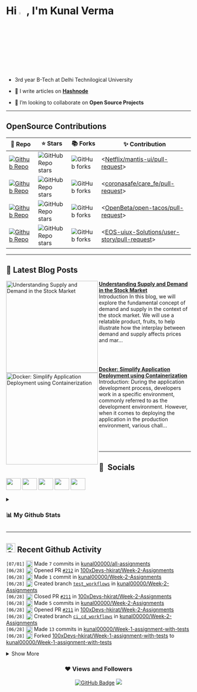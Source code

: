 <h1 align="left"> Hi <img src="https://media.giphy.com/media/hvRJCLFzcasrR4ia7z/giphy.gif" width="4%">, I'm Kunal Verma </h1>

- 3rd year B-Tech at Delhi Technilogical University
- 📝 I write articles on **[Hashnode](https://kunalverma2468.hashnode.dev/)**

- 👯 I’m looking to collaborate on **Open Source Projects**

----
## OpenSource Contributions
| 🎁 Repo | ⭐ Stars | 📚 Forks | ✨ Contribution |
| --- | --- | --- | --- |
| [![Github Repo](https://img.shields.io/badge/Netflix/mantis-ui-blue?style=flat-square)](https://github.com/Netflix/mantis-ui) | ![GitHub Repo stars](https://img.shields.io/github/stars/Netflix/mantis-ui?style=flat-square) | ![GitHub forks](https://img.shields.io/github/forks/Netflix/mantis-ui?style=flat-square) | <[Netflix/mantis-ui/pull-request](https://github.com/Netflix/mantis-ui/pulls?q=is%3Apr+sort%3Aupdated-desc+author%3Akunal00000)> |
| [![Github Repo](https://img.shields.io/badge/coronasafe/care-fe-blue?style=flat-square)](https://github.com/coronasafe/care_fe) | ![GitHub Repo stars](https://img.shields.io/github/stars/coronasafe/care_fe?style=flat-square) | ![GitHub forks](https://img.shields.io/github/forks/coronasafe/care_fe?style=flat-square) | <[coronasafe/care_fe/pull-request](https://github.com/coronasafe/care_fe/pulls?q=is%3Apr+sort%3Aupdated-desc+author%3Akunal00000)> |
| [![Github Repo](https://img.shields.io/badge/OpenBeta/open-tacos-blue?style=flat-square)](https://github.com/OpenBeta/open-tacos) | ![GitHub Repo stars](https://img.shields.io/github/stars/OpenBeta/open-tacos?style=flat-square) | ![GitHub forks](https://img.shields.io/github/forks/OpenBeta/open-tacos?style=flat-square) | <[OpenBeta/open-tacos/pull-request](https://github.com/OpenBeta/open-tacos/pulls?q=is%3Apr+author%3Akunal00000+)> |
| [![Github Repo](https://img.shields.io/badge/EOSuiux/user-story-blue?style=flat-square)](https://github.com/EOS-uiux-Solutions/user-story) | ![GitHub Repo stars](https://img.shields.io/github/stars/EOS-uiux-Solutions/user-story?style=flat-square) | ![GitHub forks](https://img.shields.io/github/forks/EOS-uiux-Solutions/user-story?style=flat-square) | <[EOS-uiux-Solutions/user-story/pull-request](https://github.com/EOS-uiux-Solutions/user-story/pulls?q=is%3Apr+sort%3Aupdated-desc+author%3Akunal00000)> |

----

## 📒 Latest Blog Posts 
<!-- HASHNODE_BLOG:START -->
<p align="left">
<a href="https://kunalverma2468.hashnode.dev/understanding-supply-and-demand-in-the-stock-market" title="Understanding Supply and Demand in the Stock Market"><img src="https://cdn.hashnode.com/res/hashnode/image/upload/v1686441784782/bebbf87b-959c-452e-928f-6d32d40f4476.png" alt="Understanding Supply and Demand in the Stock Market" width="250px" align="left" /></a>
<a href="https://kunalverma2468.hashnode.dev/understanding-supply-and-demand-in-the-stock-market" title="Understanding Supply and Demand in the Stock Market"><strong>Understanding Supply and Demand in the Stock Market</strong></a>
<br/> Introduction
In this blog, we will explore the fundamental concept of demand and supply in the context of the stock market. We will use a relatable product, fruits, to help illustrate how the interplay between demand and supply affects prices and mar... </p> <br/> <br/>
<p align="left">
<a href="https://kunalverma2468.hashnode.dev/docker-containerization" title="Docker: Simplify Application Deployment using Containerization"><img src="https://cdn.hashnode.com/res/hashnode/image/upload/v1685667586856/3f63de2d-fcc6-49a9-a73c-0b0ede59caf1.webp" alt="Docker: Simplify Application Deployment using Containerization" width="250px" align="left" /></a>
<a href="https://kunalverma2468.hashnode.dev/docker-containerization" title="Docker: Simplify Application Deployment using Containerization"><strong>Docker: Simplify Application Deployment using Containerization</strong></a>
<br/> Introduction:
During the application development process, developers work in a specific environment, commonly referred to as the development environment. However, when it comes to deploying the application in the production environment, various chall... </p> <br/> <br/>
<!-- HASHNODE_BLOG:END -->

----
## 🔗 &nbsp;**Socials**

<p align="left"> 
<a href="https://kunalverma2468.hashnode.dev" target="_blank" rel="noreferrer"><img src="https://raw.githubusercontent.com/danielcranney/readme-generator/main/public/icons/socials/hashnode.svg" width="40" height="32" /></a>
<a href="https://www.linkedin.com/in/kunalverma2468" target="_blank" rel="noreferrer"><img src="https://raw.githubusercontent.com/danielcranney/readme-generator/main/public/icons/socials/linkedin.svg" width="40" height="32" /></a> 
<a href="https://www.twitter.com/KunalVerma2468" target="_blank" rel="noreferrer"><img src="https://raw.githubusercontent.com/danielcranney/readme-generator/main/public/icons/socials/twitter.svg" width="40" height="32" /></a>
<a href="https://www.github.com/kunal00000" target="_blank" rel="noreferrer"><img src="https://raw.githubusercontent.com/danielcranney/readme-generator/main/public/icons/socials/github.svg" width="40" height="32" /></a> 
<a href="http://www.instagram.com/Kunaahl" target="_blank" rel="noreferrer"><img src="https://raw.githubusercontent.com/danielcranney/readme-generator/main/public/icons/socials/instagram.svg" width="40" height="32" /></a>
</p>

<details>
<summary>
  
### 📊 My Github Stats 
 
</summary>  
  
<div align="center">
  <p align="center">
    <img align="center" src="https://github-readme-streak-stats.herokuapp.com/?user=kunal00000&" alt="kunal00000" />
  </p>
  <img align="center" src="https://github-readme-stats.vercel.app/api?username=kunal00000&show_icons=true&locale=en" alt="kunal00000" />  
</details>

----
## <img src="https://user-images.githubusercontent.com/78906777/188445101-0e194c65-f4c6-4a3b-b37d-e7a50ac1cfe2.png" height="25" width="25" alt="Github"/> Recent Github Activity

<!--START_SECTION:activity-->
`[07/01]` <img alt="📝" src="https://github.com/cheesits456/github-activity-readme/raw/master/icons/commit.png" align="top" height="18"> Made `7` commits in [kunal00000/all-assignments](https://github.com/kunal00000/all-assignments)  
`[06/28]` <img alt="✅" src="https://github.com/cheesits456/github-activity-readme/raw/master/icons/pr-open.png" align="top" height="18"> Opened PR [`#212`](https://github.com//100xDevs-hkirat/Week-2-Assignments/pull/212 'Automates Test Workflows') in [100xDevs-hkirat/Week-2-Assignments](https://github.com/100xDevs-hkirat/Week-2-Assignments)  
`[06/28]` <img alt="📝" src="https://github.com/cheesits456/github-activity-readme/raw/master/icons/commit.png" align="top" height="18"> Made `1` commit in [kunal00000/Week-2-Assignments](https://github.com/kunal00000/Week-2-Assignments)  
`[06/28]` <img alt="📂" src="https://github.com/cheesits456/github-activity-readme/raw/master/icons/create-branch.png" align="top" height="18"> Created branch [`test_workflows`](https://github.com/kunal00000/Week-2-Assignments/tree/test_workflows) in [kunal00000/Week-2-Assignments](https://github.com/kunal00000/Week-2-Assignments)  
`[06/28]` <img alt="❌" src="https://github.com/cheesits456/github-activity-readme/raw/master/icons/pr-close.png" align="top" height="18"> Closed PR [`#211`](https://github.com//100xDevs-hkirat/Week-2-Assignments/pull/211 'Checking automated tests') in [100xDevs-hkirat/Week-2-Assignments](https://github.com/100xDevs-hkirat/Week-2-Assignments)  
`[06/28]` <img alt="📝" src="https://github.com/cheesits456/github-activity-readme/raw/master/icons/commit.png" align="top" height="18"> Made `5` commits in [kunal00000/Week-2-Assignments](https://github.com/kunal00000/Week-2-Assignments)  
`[06/28]` <img alt="✅" src="https://github.com/cheesits456/github-activity-readme/raw/master/icons/pr-open.png" align="top" height="18"> Opened PR [`#211`](https://github.com//100xDevs-hkirat/Week-2-Assignments/pull/211 'Checking automated tests') in [100xDevs-hkirat/Week-2-Assignments](https://github.com/100xDevs-hkirat/Week-2-Assignments)  
`[06/28]` <img alt="📂" src="https://github.com/cheesits456/github-activity-readme/raw/master/icons/create-branch.png" align="top" height="18"> Created branch [`ci_cd_workflows`](https://github.com/kunal00000/Week-2-Assignments/tree/ci_cd_workflows) in [kunal00000/Week-2-Assignments](https://github.com/kunal00000/Week-2-Assignments)  
`[06/28]` <img alt="📝" src="https://github.com/cheesits456/github-activity-readme/raw/master/icons/commit.png" align="top" height="18"> Made `13` commits in [kunal00000/Week-1-assignment-with-tests](https://github.com/kunal00000/Week-1-assignment-with-tests)  
`[06/28]` <img alt="🍴" src="https://github.com/cheesits456/github-activity-readme/raw/master/icons/fork.png" align="top" height="18"> Forked [100xDevs-hkirat/Week-1-assignment-with-tests](https://github.com/100xDevs-hkirat/Week-1-assignment-with-tests) to [kunal00000/Week-1-assignment-with-tests](https://github.com/kunal00000/Week-1-assignment-with-tests)  

<details><summary>Show More</summary>

`[06/28]` <img alt="📝" src="https://github.com/cheesits456/github-activity-readme/raw/master/icons/commit.png" align="top" height="18"> Made `2` commits in [kunal00000/Week-1-assignment](https://github.com/kunal00000/Week-1-assignment)  
`[06/28]` <img alt="✅" src="https://github.com/cheesits456/github-activity-readme/raw/master/icons/pr-open.png" align="top" height="18"> Opened PR [`#17`](https://github.com//100xDevs-hkirat/all-assignments/pull/17 'Assignment Week-3') in [100xDevs-hkirat/all-assignments](https://github.com/100xDevs-hkirat/all-assignments)  
`[06/28]` <img alt="📝" src="https://github.com/cheesits456/github-activity-readme/raw/master/icons/commit.png" align="top" height="18"> Made `1` commit in [kunal00000/all-assignments](https://github.com/kunal00000/all-assignments)  
`[06/28]` <img alt="🍴" src="https://github.com/cheesits456/github-activity-readme/raw/master/icons/fork.png" align="top" height="18"> Forked [100xDevs-hkirat/all-assignments](https://github.com/100xDevs-hkirat/all-assignments) to [kunal00000/all-assignments](https://github.com/kunal00000/all-assignments)  
`[06/27]` <img alt="📝" src="https://github.com/cheesits456/github-activity-readme/raw/master/icons/commit.png" align="top" height="18"> Made `1` commit in [kunal00000/kunal00000](https://github.com/kunal00000/kunal00000)  
`[06/26]` <img alt="📝" src="https://github.com/cheesits456/github-activity-readme/raw/master/icons/commit.png" align="top" height="18"> Made `5` commits in [kunal00000/TodoApp-FE](https://github.com/kunal00000/TodoApp-FE)  
`[06/26]` <img alt="📝" src="https://github.com/cheesits456/github-activity-readme/raw/master/icons/commit.png" align="top" height="18"> Made `3` commits in [kunal00000/TodoApp](https://github.com/kunal00000/TodoApp)  
`[06/26]` <img alt="📝" src="https://github.com/cheesits456/github-activity-readme/raw/master/icons/commit.png" align="top" height="18"> Made `4` commits in [kunal00000/TodoApp-FE](https://github.com/kunal00000/TodoApp-FE)  
`[06/26]` <img alt="📝" src="https://github.com/cheesits456/github-activity-readme/raw/master/icons/commit.png" align="top" height="18"> Made `2` commits in [kunal00000/TodoApp](https://github.com/kunal00000/TodoApp)  
`[06/26]` <img alt="🍴" src="https://github.com/cheesits456/github-activity-readme/raw/master/icons/fork.png" align="top" height="18"> Forked [shadcn/taxonomy](https://github.com/shadcn/taxonomy) to [kunal00000/taxonomy](https://github.com/kunal00000/taxonomy)  
`[06/25]` <img alt="📝" src="https://github.com/cheesits456/github-activity-readme/raw/master/icons/commit.png" align="top" height="18"> Made `1` commit in [kunal00000/TodoApp-FE](https://github.com/kunal00000/TodoApp-FE)  

</details>
<!--END_SECTION:activity-->
  

<div align="center">

### ❤ Views and Followers
  
<a href="https://github.com/kunal00000?tab=followers"><img src="https://img.shields.io/github/followers/kunal00000?label=Followers&style=social" alt="GitHub Badge"></a>   ![](https://komarev.com/ghpvc/?username=kunal00000&color=grey&style=flat-square)  
</div>
